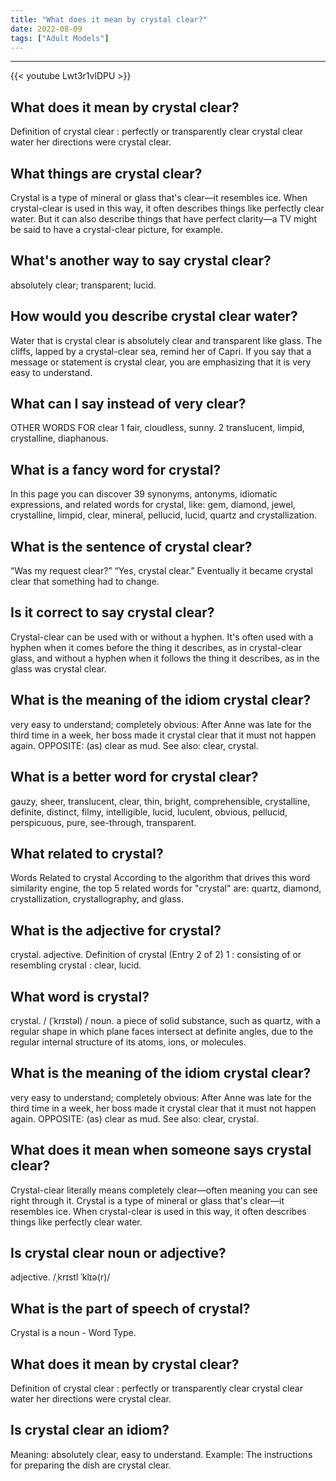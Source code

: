 ```yaml
---
title: "What does it mean by crystal clear?"
date: 2022-08-09
tags: ["Adult Models"]
---
```


---
{{< youtube Lwt3r1vlDPU >}}
## What does it mean by crystal clear?
Definition of crystal clear : perfectly or transparently clear crystal clear water her directions were crystal clear.

## What things are crystal clear?
Crystal is a type of mineral or glass that's clear—it resembles ice. When crystal-clear is used in this way, it often describes things like perfectly clear water. But it can also describe things that have perfect clarity—a TV might be said to have a crystal-clear picture, for example.

## What's another way to say crystal clear?
absolutely clear; transparent; lucid.

## How would you describe crystal clear water?
Water that is crystal clear is absolutely clear and transparent like glass. The cliffs, lapped by a crystal-clear sea, remind her of Capri. If you say that a message or statement is crystal clear, you are emphasizing that it is very easy to understand.

## What can I say instead of very clear?
OTHER WORDS FOR clear 1 fair, cloudless, sunny. 2 translucent, limpid, crystalline, diaphanous.

## What is a fancy word for crystal?
In this page you can discover 39 synonyms, antonyms, idiomatic expressions, and related words for crystal, like: gem, diamond, jewel, crystalline, limpid, clear, mineral, pellucid, lucid, quartz and crystallization.

## What is the sentence of crystal clear?
“Was my request clear?” “Yes, crystal clear.” Eventually it became crystal clear that something had to change.

## Is it correct to say crystal clear?
Crystal-clear can be used with or without a hyphen. It's often used with a hyphen when it comes before the thing it describes, as in crystal-clear glass, and without a hyphen when it follows the thing it describes, as in the glass was crystal clear.

## What is the meaning of the idiom crystal clear?
very easy to understand; completely obvious: After Anne was late for the third time in a week, her boss made it crystal clear that it must not happen again. OPPOSITE: (as) clear as mud. See also: clear, crystal.

## What is a better word for crystal clear?
gauzy, sheer, translucent, clear, thin, bright, comprehensible, crystalline, definite, distinct, filmy, intelligible, lucid, luculent, obvious, pellucid, perspicuous, pure, see-through, transparent.

## What related to crystal?
Words Related to crystal According to the algorithm that drives this word similarity engine, the top 5 related words for "crystal" are: quartz, diamond, crystallization, crystallography, and glass.

## What is the adjective for crystal?
crystal. adjective. Definition of crystal (Entry 2 of 2) 1 : consisting of or resembling crystal : clear, lucid.

## What word is crystal?
crystal. / (ˈkrɪstəl) / noun. a piece of solid substance, such as quartz, with a regular shape in which plane faces intersect at definite angles, due to the regular internal structure of its atoms, ions, or molecules.

## What is the meaning of the idiom crystal clear?
very easy to understand; completely obvious: After Anne was late for the third time in a week, her boss made it crystal clear that it must not happen again. OPPOSITE: (as) clear as mud. See also: clear, crystal.

## What does it mean when someone says crystal clear?
Crystal-clear literally means completely clear—often meaning you can see right through it. Crystal is a type of mineral or glass that's clear—it resembles ice. When crystal-clear is used in this way, it often describes things like perfectly clear water.

## Is crystal clear noun or adjective?
adjective. /ˌkrɪstl ˈklɪə(r)/

## What is the part of speech of crystal?
Crystal is a noun - Word Type.

## What does it mean by crystal clear?
Definition of crystal clear : perfectly or transparently clear crystal clear water her directions were crystal clear.

## Is crystal clear an idiom?
Meaning: absolutely clear, easy to understand. Example: The instructions for preparing the dish are crystal clear.


